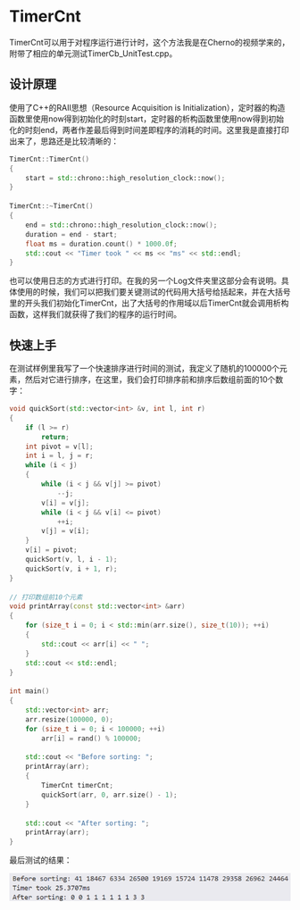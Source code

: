 # TimerCnt

TimerCnt可以用于对程序运行进行计时，这个方法我是在Cherno的视频学来的，附带了相应的单元测试TimerCb_UnitTest.cpp。

## 设计原理

使用了C++的RAII思想（Resource Acquisition is Initialization），定时器的构造函数里使用now得到初始化的时刻start，定时器的析构函数里使用now得到初始化的时刻end，两者作差最后得到时间差即程序的消耗的时间。这里我是直接打印出来了，思路还是比较清晰的：

```cpp
TimerCnt::TimerCnt()
{
    start = std::chrono::high_resolution_clock::now();
}

TimerCnt::~TimerCnt()
{
    end = std::chrono::high_resolution_clock::now();
    duration = end - start;
    float ms = duration.count() * 1000.0f;
    std::cout << "Timer took " << ms << "ms" << std::endl;
}
```

也可以使用日志的方式进行打印。在我的另一个Log文件夹里这部分会有说明。具体使用的时候，我们可以把我们要关键测试的代码用大括号给括起来，并在大括号里的开头我们初始化TimerCnt，出了大括号的作用域以后TimerCnt就会调用析构函数，这样我们就获得了我们的程序的运行时间。

## 快速上手

在测试样例里我写了一个快速排序进行时间的测试，我定义了随机的100000个元素，然后对它进行排序，在这里，我们会打印排序前和排序后数组前面的10个数字：

```cpp
void quickSort(std::vector<int> &v, int l, int r)
{
    if (l >= r)
        return;
    int pivot = v[l];
    int i = l, j = r;
    while (i < j)
    {
        while (i < j && v[j] >= pivot)
            --j;
        v[i] = v[j];
        while (i < j && v[i] <= pivot)
            ++i;
        v[j] = v[i];
    }
    v[i] = pivot;
    quickSort(v, l, i - 1);
    quickSort(v, i + 1, r);
}

// 打印数组前10个元素
void printArray(const std::vector<int> &arr)
{
    for (size_t i = 0; i < std::min(arr.size(), size_t(10)); ++i)
    {
        std::cout << arr[i] << " ";
    }
    std::cout << std::endl;
}

int main()
{
    std::vector<int> arr;
    arr.resize(100000, 0);
    for (size_t i = 0; i < 100000; ++i)
        arr[i] = rand() % 100000;

    std::cout << "Before sorting: ";
    printArray(arr);
    {
        TimerCnt timerCnt;
        quickSort(arr, 0, arr.size() - 1);
    }

    std::cout << "After sorting: ";
    printArray(arr);
}
```
最后测试的结果：

![TimerCnt_test_Image](./TimerCnt_test_Image.png)

